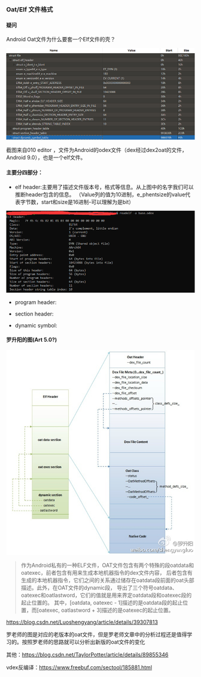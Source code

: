 ### Oat/Elf 文件格式

#### 疑问

Android Oat文件为什么要套一个Elf文件的壳？


![elf1](img/elf-all.png)

截图来自010 editor ，文件为Android的odex文件（dex经过dex2oat的文件，Android 9.0），也是一个elf文件。

#### 主要分四部分：

- elf header:主要用了描述文件版本号，格式等信息。从上图中的名字我们可以推断header包含的信息。
（Value列的值为10进制，e_phentsize的value代表字节数，start和size是16进制-可以理解为是bit）

![elf2](img/elf-header.png)

- program header:

- section header:

- dynamic symbol:

#### 罗升阳的图(Art 5.0?)

![luoshengyang](img/oat-luoshengyang.png)


>作为Android私有的一种ELF文件，OAT文件包含有两个特殊的段oatdata和oatexec，前者包含有用来生成本地机器指令的dex文件内容，
后者包含有生成的本地机器指令，它们之间的关系通过储存在oatdata段前面的oat头部描述。此外，在OAT文件的dynamic段，
导出了三个符号oatdata、oatexec和oatlastword，它们的值就是用来界定oatdata段和oatexec段的起止位置的。
其中，[oatdata, oatexec - 1]描述的是oatdata段的起止位置，而[oatexec, oatlastword + 3]描述的是oatexec的起止位置。

https://blog.csdn.net/Luoshengyang/article/details/39307813

罗老师的图是对应的老版本的oat文件，但是罗老师文章中的分析过程还是值得学习的。按照罗老师的思路就可以分析出新版的oat文件的变化

其他：https://blog.csdn.net/TaylorPotter/article/details/89855346

vdex反编译：https://www.freebuf.com/sectool/185881.html